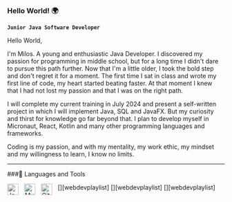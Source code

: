 ### Hello World! 🌍

**`Junior Java Software Developer`**

Hello World,

I'm Milos. A young and enthusiastic Java Developer. I discovered my passion for programming in middle school, but for a long time I didn't dare to pursue this path further.
Now that I'm a little older, I took the bold step and don't regret it for a moment. The first time I sat in class and wrote my first line of code, my heart started beating faster.
At that moment I knew that I had not lost my passion and that I was on the right path.

I will complete my current training in July 2024 and present a self-written project in which I will implement Java, SQL and JavaFX. But my curiosity and thirst for knowledge go far beyond that.
I plan to develop myself in Micronaut, React, Kotlin and many other programming languages ​​and frameworks.

Coding is my passion, and with my mentality, my work ethic, my mindset and my willingness to learn, I know no limits.

---

###🧰 Languages and Tools

[<img align="left" alt="Java" width="26px" src="https://cdn.jsdelivr.net/gh/devicons/devicon@latest/icons/java/java-original.svg" style="padding-right:10px;" style="padding-right:10px;" />][webdevplaylist]
[<img align="left" alt="MySQL" width="26px" src="https://cdn.jsdelivr.net/gh/devicons/devicon@latest/icons/java/java-original.svg" style="padding-right:10px;" style="padding-right:10px;" />][webdevplaylist]
[<img align="left" alt="GitHub" width="26px" src="https://cdn.jsdelivr.net/gh/devicons/devicon@latest/icons/github/github-original-wordmark.svg" style="padding-right:10px;" style="padding-right:10px;" />][webdevplaylist]

#
